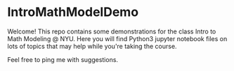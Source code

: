 # IntroMathModelDemo
Welcome! This repo contains some demonstrations for the class 
Intro to Math Modeling @ NYU. Here you will find Python3 jupyter 
notebook files on lots of topics that may help while you're 
taking the course.

Feel free to ping me with suggestions.
